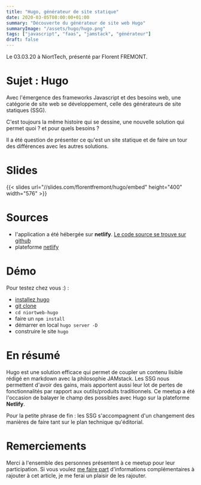 ```yaml
---
title: "Hugo, générateur de site statique"
date: 2020-03-05T08:00:00+01:00
summary: "Découverte du générateur de site web Hugo"
summaryImage: "/assets/hugo/hugo.png"
tags: ["javascript", "faas", "jamstack", "générateur"]
draft: false
---
```


Le 03.03.20 à NiortTech, présenté par Florent FREMONT.   

# Sujet : Hugo
Avec l'émergence des frameworks Javascript et des besoins web, une catégorie de site web se développement, celle des générateurs de site statiques (SSG).

C'est toujours la même histoire qui se dessine, une nouvelle solution qui permet quoi ? et pour quels besoins ?

Il a été question de présenter ce qu'est un site statique et de faire un tour des différences avec les autres solutions.

# Slides
{{< slides url="//slides.com/florentfremont/hugo/embed" height="400" width="576" >}}

# Sources
* l'application a été hébergée sur **netlify**. [Le code source se trouve sur github](https://github.com/ffremont/niortweb-hugo)
* plateforme [netlify](https://www.netlify.com/)

# Démo
Pour testez chez vous :) :
* [installez hugo](https://gohugo.io/getting-started/installing/)
* [git clone](https://github.com/ffremont/niortweb-hugo)
* ```cd niortweb-hugo```
* faire un ```npm install```
* démarrer en local ```hugo server -D```
* construire le site ```hugo```

# En résumé
Hugo est une solution efficace qui permet de coupler un contenu lisible rédigé en markdown avec la philosophie JAMstack. 
Les SSG nous permettent d'avoir des gains, mais apportent aussi leur lot de pertes de fonctionnalités par rapport aux outils/produits traditionnels. 
Ce meetup a été l'occasion de balayer le champ des possibles avec Hugo sur la plateforme **Netlify**.

Pour la petite phrase de fin : les SSG s'accompagnent d'un changement des manières de faire tant sur le plan technique qu'éditorial.

# Remerciements
Merci à l'ensemble des personnes présentent à ce meetup pour leur participation. 
Si vous voulez [me faire part](mailto:ff.fremont.florent@gmail.com) d'informations complémentaires à rajouter à cet article, je me ferai un plaisir de les rajouter.